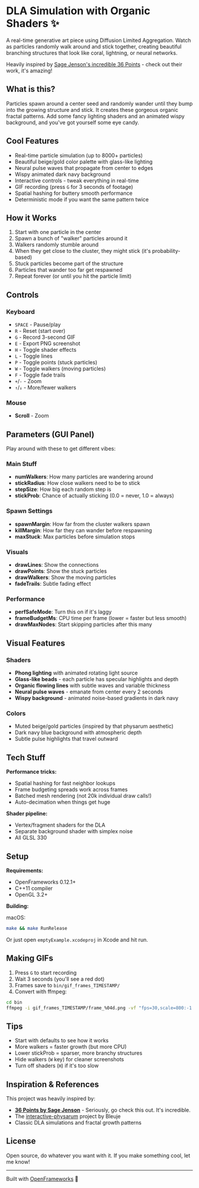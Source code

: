 # DLA Simulation with Organic Shaders ✨

A real-time generative art piece using Diffusion Limited Aggregation. Watch as particles randomly walk around and stick together, creating beautiful branching structures that look like coral, lightning, or neural networks.

Heavily inspired by [Sage Jenson's incredible 36 Points](https://www.sagejenson.com/36points/) - check out their work, it's amazing!

## What is this?

Particles spawn around a center seed and randomly wander until they bump into the growing structure and stick. It creates these gorgeous organic fractal patterns. Add some fancy lighting shaders and an animated wispy background, and you've got yourself some eye candy.

## Cool Features

- Real-time particle simulation (up to 8000+ particles)
- Beautiful beige/gold color palette with glass-like lighting
- Neural pulse waves that propagate from center to edges
- Wispy animated dark navy background
- Interactive controls - tweak everything in real-time
- GIF recording (press `G` for 3 seconds of footage)
- Spatial hashing for buttery smooth performance
- Deterministic mode if you want the same pattern twice

## How it Works

1. Start with one particle in the center
2. Spawn a bunch of "walker" particles around it
3. Walkers randomly stumble around
4. When they get close to the cluster, they might stick (it's probability-based)
5. Stuck particles become part of the structure
6. Particles that wander too far get respawned
7. Repeat forever (or until you hit the particle limit)

## Controls

### Keyboard

- `SPACE` - Pause/play
- `R` - Reset (start over)
- `G` - Record 3-second GIF
- `E` - Export PNG screenshot
- `H` - Toggle shader effects
- `L` - Toggle lines
- `P` - Toggle points (stuck particles)
- `W` - Toggle walkers (moving particles)
- `F` - Toggle fade trails
- `+`/`-` - Zoom
- `↑`/`↓` - More/fewer walkers

### Mouse

- **Scroll** - Zoom

## Parameters (GUI Panel)

Play around with these to get different vibes:

### Main Stuff
- **numWalkers**: How many particles are wandering around
- **stickRadius**: How close walkers need to be to stick
- **stepSize**: How big each random step is
- **stickProb**: Chance of actually sticking (0.0 = never, 1.0 = always)

### Spawn Settings
- **spawnMargin**: How far from the cluster walkers spawn
- **killMargin**: How far they can wander before respawning
- **maxStuck**: Max particles before simulation stops

### Visuals
- **drawLines**: Show the connections
- **drawPoints**: Show the stuck particles
- **drawWalkers**: Show the moving particles
- **fadeTrails**: Subtle fading effect

### Performance
- **perfSafeMode**: Turn this on if it's laggy
- **frameBudgetMs**: CPU time per frame (lower = faster but less smooth)
- **drawMaxNodes**: Start skipping particles after this many

## Visual Features

### Shaders
- **Phong lighting** with animated rotating light source
- **Glass-like beads** - each particle has specular highlights and depth
- **Organic flowing lines** with subtle waves and variable thickness
- **Neural pulse waves** - emanate from center every 2 seconds
- **Wispy background** - animated noise-based gradients in dark navy

### Colors
- Muted beige/gold particles (inspired by that physarum aesthetic)
- Dark navy blue background with atmospheric depth
- Subtle pulse highlights that travel outward

## Tech Stuff

**Performance tricks:**
- Spatial hashing for fast neighbor lookups
- Frame budgeting spreads work across frames
- Batched mesh rendering (not 20k individual draw calls!)
- Auto-decimation when things get huge

**Shader pipeline:**
- Vertex/fragment shaders for the DLA
- Separate background shader with simplex noise
- All GLSL 330

## Setup

**Requirements:**
- OpenFrameworks 0.12.1+
- C++11 compiler
- OpenGL 3.2+

**Building:**

macOS:
```bash
make && make RunRelease
```

Or just open `emptyExample.xcodeproj` in Xcode and hit run.

## Making GIFs

1. Press `G` to start recording
2. Wait 3 seconds (you'll see a red dot)
3. Frames save to `bin/gif_frames_TIMESTAMP/`
4. Convert with ffmpeg:

```bash
cd bin
ffmpeg -i gif_frames_TIMESTAMP/frame_%04d.png -vf "fps=30,scale=800:-1:flags=lanczos" output.gif
```

## Tips

- Start with defaults to see how it works
- More walkers = faster growth (but more CPU)
- Lower stickProb = sparser, more branchy structures
- Hide walkers (`W` key) for cleaner screenshots
- Turn off shaders (`H`) if it's too slow

## Inspiration & References

This project was heavily inspired by:
- **[36 Points by Sage Jenson](https://www.sagejenson.com/36points/)** - Seriously, go check this out. It's incredible.
- The [interactive-physarum](https://github.com/Bleuje/interactive-physarum) project by Bleuje
- Classic DLA simulations and fractal growth patterns

## License

Open source, do whatever you want with it. If you make something cool, let me know!

---

Built with [OpenFrameworks](https://openframeworks.cc/) 🎨